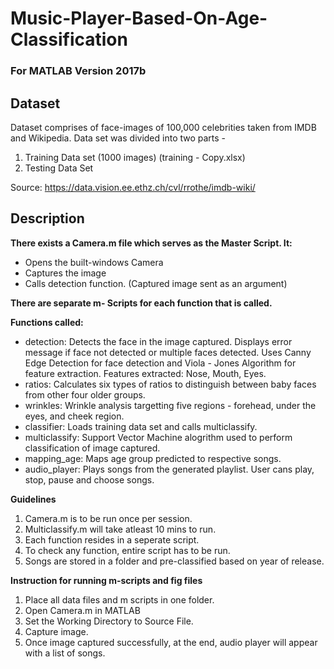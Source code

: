 # Music-Player-Based-On-Age-Classification

### For MATLAB Version 2017b 

## Dataset

Dataset comprises of face-images of 100,000 celebrities taken from IMDB
and Wikipedia.
Data set was divided into two parts -
1. Training Data set (1000 images) (training - Copy.xlsx)
2. Testing Data Set

Source: https://data.vision.ee.ethz.ch/cvl/rrothe/imdb-wiki/

## Description

**There exists a Camera.m file which serves as the Master Script. It:**
- Opens the built-windows Camera
- Captures the image
- Calls detection function. (Captured image sent as an argument)

**There are separate m- Scripts for each function that is called.**

**Functions called:**

- detection: Detects the face in the image captured. Displays error message if face not detected or multiple faces detected. Uses Canny Edge Detection for face detection and Viola - Jones Algorithm for feature extraction. Features extracted: Nose, Mouth, Eyes.
- ratios: Calculates six types of ratios to distinguish between baby faces from other four older groups.
- wrinkles: Wrinkle analysis targetting five regions - forehead, under the eyes, and cheek region.
- classifier: Loads training data set and calls multiclassify.
- multiclassify: Support Vector Machine alogrithm used to perform classification of image captured.
- mapping_age: Maps age group predicted to respective songs.
- audio_player: Plays songs from the generated playlist. User cans play, stop, pause and choose songs.

**Guidelines**
1. Camera.m is to be run once per session.
2. Multiclassify.m will take atleast 10 mins to run.
3. Each function resides in a seperate script.
4. To check any function, entire script has to be run.
5. Songs are stored in a folder and pre-classified based on year of release.

**Instruction for running m-scripts and fig files**
1. Place all data files and m scripts in one folder.
2. Open Camera.m in MATLAB
3. Set the Working Directory to Source File.
4. Capture image.
5. Once image captured successfully, at the end, audio player will appear with a list of songs.
